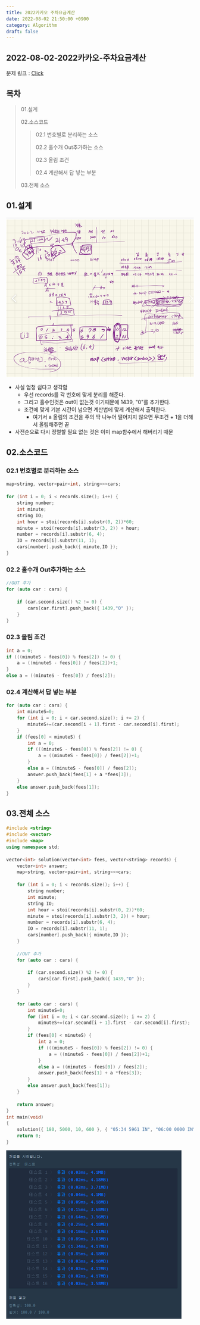 ```yaml
---
title: 2022카카오 주차요금계산
date: 2022-08-02 21:50:00 +0900
category: Algorithm
draft: false
---
```


## 2022-08-02-2022카카오-주차요금계산

문제 링크 : [Click](https://school.programmers.co.kr/learn/courses/30/lessons/92341)

## 목차

>01.설계
>
>02.소스코드
>
>>  02.1 번호별로 분리하는 소스
>>
>>  02.2 홀수개 Out추가하는 소스
>>
>>  02.3 올림 조건
>>
>>  02.4 계산해서 답 넣는 부분
>
>03.전체 소스

## 01.설계

![image-20220802215209049](../../assets/img/post/2022-08-02-2022카카오-주차요금계산/image-20220802215209049.png)

- 사실 엄청 쉽다고 생각함
  - 우선 records를 각 번호에 맞게 분리를 해준다.
  - 그리고 홀수인것은 out이 없는것 이기때문에 1439, "0"를 추가한다.
  - 조건에 맞게 기본 시간이 넘으면 계산법에 맞게 계산해서 출력한다.
    - 여기서 a 올림의 조건을 주의 딱 나누어 떨어지지 않으면 무조건 + 1을 더해서 올림해주면 끝
- 사전순으로 다시 정렬할 필요 없는 것은 이미 map함수에서 해버리기 때문

## 02.소스코드

### 02.1 번호별로 분리하는 소스

```c++
map<string, vector<pair<int, string>>>cars;

for (int i = 0; i < records.size(); i++) {
    string number;
    int minute;
    string IO;
    int hour = stoi(records[i].substr(0, 2))*60;
    minute = stoi(records[i].substr(3, 2)) + hour;
    number = records[i].substr(6, 4);
    IO = records[i].substr(11, 1);
    cars[number].push_back({ minute,IO });
}
```

### 02.2 홀수개 Out추가하는 소스

```c++
//OUT 추가
for (auto car : cars) {

    if (car.second.size() %2 != 0) {
        cars[car.first].push_back({ 1439,"O" });
    }
}
```

### 02.3 올림 조건

```c++
int a = 0;
if (((minuteS - fees[0]) % fees[2]) != 0) {
    a = ((minuteS - fees[0]) / fees[2])+1;
}
else a = ((minuteS - fees[0]) / fees[2]);
```

### 02.4 계산해서 답 넣는 부분

```c++
for (auto car : cars) {
    int minuteS=0;
    for (int i = 0; i < car.second.size(); i += 2) {
        minuteS+=(car.second[i + 1].first - car.second[i].first);
    }
    if (fees[0] < minuteS) {
        int a = 0;
        if (((minuteS - fees[0]) % fees[2]) != 0) {
            a = ((minuteS - fees[0]) / fees[2])+1;
        }
        else a = ((minuteS - fees[0]) / fees[2]);
        answer.push_back(fees[1] + a *fees[3]);
    }
    else answer.push_back(fees[1]);
}

```

## 03.전체 소스

```c++
#include <string>
#include <vector>
#include <map>
using namespace std;

vector<int> solution(vector<int> fees, vector<string> records) {
	vector<int> answer;
	map<string, vector<pair<int, string>>>cars;

	for (int i = 0; i < records.size(); i++) {
		string number;
		int minute;
		string IO;
		int hour = stoi(records[i].substr(0, 2))*60;
		minute = stoi(records[i].substr(3, 2)) + hour;
		number = records[i].substr(6, 4);
		IO = records[i].substr(11, 1);
		cars[number].push_back({ minute,IO });
	}

	//OUT 추가
	for (auto car : cars) {
	
		if (car.second.size() %2 != 0) {
			cars[car.first].push_back({ 1439,"O" });
		}
	}

	for (auto car : cars) {
		int minuteS=0;
		for (int i = 0; i < car.second.size(); i += 2) {
			minuteS+=(car.second[i + 1].first - car.second[i].first);
		}
		if (fees[0] < minuteS) {
			int a = 0;
			if (((minuteS - fees[0]) % fees[2]) != 0) {
				a = ((minuteS - fees[0]) / fees[2])+1;
			}
			else a = ((minuteS - fees[0]) / fees[2]);
			answer.push_back(fees[1] + a *fees[3]);
		}
		else answer.push_back(fees[1]);
	}
	
	return answer;
}
int main(void)
{
	solution({ 180, 5000, 10, 600 }, { "05:34 5961 IN", "06:00 0000 IN", "06:34 0000 OUT", "07:59 5961 OUT", "07:59 0148 IN", "18:59 0000 IN", "19:09 0148 OUT", "22:59 5961 IN", "23:00 5961 OUT" });
	return 0;
}
```

![image-20220802215703428](../../assets/img/post/2022-08-02-2022카카오-주차요금계산/image-20220802215703428.png)